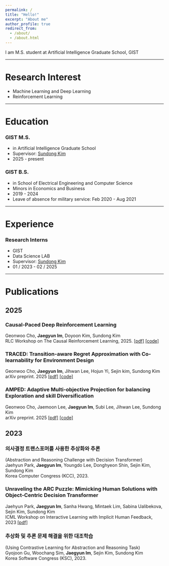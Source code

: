 ```yaml
---
permalink: /
title: "Hello!"
excerpt: "About me"
author_profile: true
redirect_from: 
  - /about/
  - /about.html
---
```


I am M.S. student at Artificial Intelligence Graduate School, GIST

---

Research Interest
=====
* Machine Learning and Deep Learning
* Reinforcement Learning
  
 ---

Education
======
### GIST M.S.
* in Artificial Intelligence Graduate School
* Supervisor: [Sundong Kim](http://sundong.kim)
* 2025 - present

### GIST B.S.
* in School of Electrical Engineering and Computer Science
* Minors in Economics and Business
* 2019 - 2024
* Leave of absence for military service: Feb 2020 - Aug 2021

---

Experience
======
### Research Interns
* GIST
* Data Science LAB
* Supervisor: [Sundong Kim](http://sundong.kim)
* 01 / 2023 - 02 / 2025

---

Publications
======

## 2025

### Causal-Paced Deep Reinforcement Learning
Geonwoo Cho, **Jaegyun Im**, Doyoon Kim, Sundong Kim \
RLC Workshop on The Causal Reinforcement Learning, 2025. 
[[pdf]](https://arxiv.org/abs/2507.02910)
[[code]](https://github.com/Cho-Geonwoo/CP-DRL)

### TRACED: Transition-aware Regret Approximation with Co-learnability for Environment Design
Geonwoo Cho, **Jaegyun Im**, Jihwan Lee, Hojun Yi, Sejin kim, Sundong Kim \
arXiv preprint. 2025 
[[pdf]](https://arxiv.org/abs/2506.19997)
[[code]](https://github.com/Cho-Geonwoo/TRACED)

### AMPED: Adaptive Multi-objective Projection for balancing Exploration and skill Diversification
Geonwoo Cho, Jaemoon Lee, **Jaegyun Im**, Subi Lee, Jihwan Lee, Sundong Kim \
arXiv preprint. 2025 
[[pdf]](https://arxiv.org/abs/2506.05980)
[[code]](https://github.com/Cho-Geonwoo/amped)

## 2023

### 의사결정 트랜스포머를 사용한 추상화와 추론
(Abstraction and Reasoning Challenge with Decision Transformer) \
Jaehyun Park, **Jaegyun Im**, Youngdo Lee, Donghyeon Shin, Sejin Kim, Sundong Kim \
Korea Computer Congress (KCC), 2023.
  
### Unraveling the ARC Puzzle: Mimicking Human Solutions with Object-Centric Decision Transformer
Jaehyun Park, **Jaegyun Im**, Sanha Hwang, Mintaek Lim, Sabina Ualibekova, Sejin Kim, Sundong Kim \
ICML Workshop on Interactive Learning with Implicit Human Feedback, 2023 
[[pdf]](https://arxiv.org/abs/2306.08204)

### 추상화 및 추론 문제 해결을 위한 대조학습
(Using Contrastive Learning for Abstraction and Reasoning Task) \
Gyojoon Gu, Woochang Sim, **Jaegyun Im**, Sejin Kim, Sundong Kim \
Korea Software Congress (KSC), 2023.

